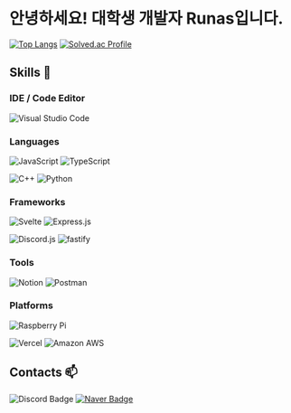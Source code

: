 # 안녕하세요! 대학생 개발자 Runas입니다.

[![Top Langs](https://github-readme-stats.vercel.app/api/top-langs/?username=Runas8128&layout=donut&langs_count=4)](https://github.com/anuraghazra/github-readme-stats)
[![Solved.ac Profile](http://mazassumnida.wtf/api/v2/generate_badge?boj=runas)](https://solved.ac/runas/)

## Skills 💪

### IDE / Code Editor

![Visual Studio Code](https://img.shields.io/badge/Visual%20Studio%20Code-007ACC.svg?&style=for-the-badge&logo=Visual%20Studio%20Code&logoColor=White)

### Languages

![JavaScript](https://img.shields.io/badge/JavaScript-F7DF1E.svg?&style=for-the-badge&logo=JavaScript&logoColor=white)
![TypeScript](https://img.shields.io/badge/TypeScript-3178C6.svg?&style=for-the-badge&logo=TypeScript&logoColor=white)

![C++](https://img.shields.io/badge/cplusplus-00599C.svg?&style=for-the-badge&logo=cplusplus&logoColor=white)
![Python](https://img.shields.io/badge/Python-3776AB.svg?&style=for-the-badge&logo=Python&logoColor=white)

### Frameworks

![Svelte](https://img.shields.io/badge/svelte-FF3E00.svg?&style=for-the-badge&logo=svelte&logoColor=white)
![Express.js](https://img.shields.io/badge/express-000000.svg?&style=for-the-badge&logo=express&logoColor=white)

![Discord.js](https://img.shields.io/badge/Discord.js-5865F2.svg?&style=for-the-badge&logo=Discord&logoColor=white)
![fastify](https://img.shields.io/badge/fastify-000000.svg?&style=for-the-badge&logo=fastify&logoColor=white)

### Tools

![Notion](https://img.shields.io/badge/notion-000000.svg?&style=for-the-badge&logo=notion&logoColor=white)
![Postman](https://img.shields.io/badge/postman-FF6C37.svg?&style=for-the-badge&logo=postman&logoColor=white)

### Platforms

![Raspberry Pi](https://img.shields.io/badge/raspberrypi-A22846.svg?&style=for-the-badge&logo=raspberrypi&logoColor=White)

![Vercel](https://img.shields.io/badge/vercel-000000.svg?&style=for-the-badge&logo=vercel&logoColor=White)
![Amazon AWS](https://img.shields.io/badge/Amazon%20AWS-232F3E.svg?&style=for-the-badge&logo=Amazon%20AWS&logoColor=White)

## Contacts 📫

![Discord Badge](https://dcbadge.vercel.app/api/shield/449837429885763584)
[![Naver Badge](https://img.shields.io/badge/Naver-03C75A?style=flat-square&logo=Naver&logoColor=white&link=mailto:Runas8128@naver.com)](mailto:Runas8128@naver.com)
